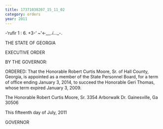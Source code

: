 ```yaml
---
title: 17371030207_15_11_02
category: orders
year: 2011
---
```

     

-‘ruﬁr 1 : 6. +3-’
~'<-_,,,,.i._.._-.

THE STATE OF GEORGIA

EXECUTIVE ORDER

BY THE GOVERNOR:

ORDERED: That the Honorable Robert Curtis Moore, Sr. of Hall County,
Georgia, is appointed as a member of the State Personnel Board, for
a term of ofﬁce ending January 3, 2014, to succeed the Honorable
Geri Thomas, whose term expired January 3, 2009.

The Honorable Robert Curtis Moore, Sr.
3354 Arborwalk Dr.
Gainesville, Ga 30506

This ﬁfteenth day of July, 2011

GOVERNOR


